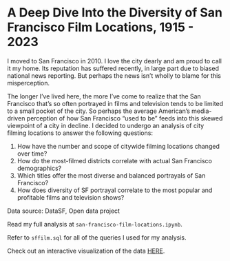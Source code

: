 # A Deep Dive Into the Diversity of San Francisco Film Locations, 1915 - 2023

I moved to San Francisco in 2010. I love the city dearly and am proud to call it my home. Its reputation has suffered recently, in large part due to biased national news reporting. But perhaps the news isn’t wholly to blame for this misperception.

The longer I’ve lived here, the more I’ve come to realize that the San Francisco that’s so often portrayed in films and television tends to be limited to a small pocket of the city. So perhaps the average American’s media-driven perception of how San Francisco “used to be” feeds into this skewed viewpoint of a city in decline. I decided to undergo an analysis of city filming locations to answer the following questions:

1. How have the number and scope of citywide filming locations changed over time?
2. How do the most-filmed districts correlate with actual San Francisco demographics?
3. Which titles offer the most diverse and balanced portrayals of San Francisco?
4. How does diversity of SF portrayal correlate to the most popular and profitable films and television shows?

Data source: DataSF, Open data project

Read my full analysis at `san-francisco-film-locations.ipynb`.

Refer to `sffilm.sql` for all of the queries I used for my analysis.

Check out an interactive visualization of the data [HERE](https://public.tableau.com/app/profile/katelyn.mueller.mclean/viz/SanFranciscoFilmingLocations/Dashboard1).
